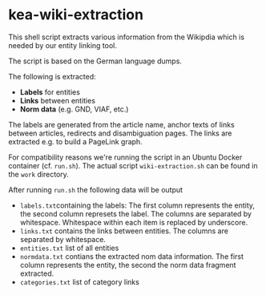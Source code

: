 
# kea-wiki-extraction

This shell script extracts various information from the Wikipdia which is needed by our entity linking tool.

The script is based on the German language dumps. 

The following is extracted:

- **Labels** for entities
- **Links** between entities
- **Norm data** (e.g. GND, VIAF, etc.)

The labels are generated from the article name, anchor texts of links between 
articles, redirects and disambiguation pages. The links are extracted e.g. to build a PageLink graph. 

For compatibility reasons we're running the script in an Ubuntu Docker container (cf. `run.sh`). The actual script `wiki-extraction.sh` can be found in the `work` directory.

After running `run.sh` the following data will be output

- ``labels.txt``containing the labels: The first column represents the entity, the second column represets the label. The columns are separated by whitespace. Whitespace within each item is replaced by underscore. 
- ``links.txt`` contains the links between entities. The columns are separated by whitespace.
- ``entities.txt`` list of all entities
- ``normdata.txt`` contians the extracted nom data information. The first column represents the entity, the second the norm data fragment extracted. 
- ``categories.txt`` list of category links

